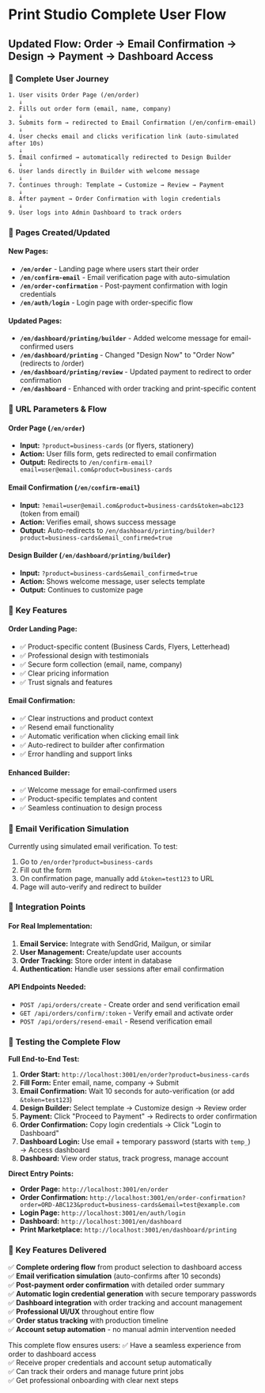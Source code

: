 # Print Studio Complete User Flow

## Updated Flow: Order → Email Confirmation → Design → Payment → Dashboard Access

### 🎯 **Complete User Journey**

```
1. User visits Order Page (/en/order)
   ↓
2. Fills out order form (email, name, company)
   ↓
3. Submits form → redirected to Email Confirmation (/en/confirm-email)
   ↓
4. User checks email and clicks verification link (auto-simulated after 10s)
   ↓
5. Email confirmed → automatically redirected to Design Builder
   ↓
6. User lands directly in Builder with welcome message
   ↓
7. Continues through: Template → Customize → Review → Payment
   ↓
8. After payment → Order Confirmation with login credentials
   ↓
9. User logs into Admin Dashboard to track orders
```

### 📄 **Pages Created/Updated**

#### **New Pages:**
- **`/en/order`** - Landing page where users start their order
- **`/en/confirm-email`** - Email verification page with auto-simulation
- **`/en/order-confirmation`** - Post-payment confirmation with login credentials
- **`/en/auth/login`** - Login page with order-specific flow

#### **Updated Pages:**
- **`/en/dashboard/printing/builder`** - Added welcome message for email-confirmed users
- **`/en/dashboard/printing`** - Changed "Design Now" to "Order Now" (redirects to /order)
- **`/en/dashboard/printing/review`** - Updated payment to redirect to order confirmation
- **`/en/dashboard`** - Enhanced with order tracking and print-specific content

### 🔗 **URL Parameters & Flow**

#### **Order Page** (`/en/order`)
- **Input:** `?product=business-cards` (or flyers, stationery)
- **Action:** User fills form, gets redirected to email confirmation
- **Output:** Redirects to `/en/confirm-email?email=user@email.com&product=business-cards`

#### **Email Confirmation** (`/en/confirm-email`)
- **Input:** `?email=user@email.com&product=business-cards&token=abc123` (token from email)
- **Action:** Verifies email, shows success message
- **Output:** Auto-redirects to `/en/dashboard/printing/builder?product=business-cards&email_confirmed=true`

#### **Design Builder** (`/en/dashboard/printing/builder`)
- **Input:** `?product=business-cards&email_confirmed=true`
- **Action:** Shows welcome message, user selects template
- **Output:** Continues to customize page

### 🎨 **Key Features**

#### **Order Landing Page:**
- ✅ Product-specific content (Business Cards, Flyers, Letterhead)
- ✅ Professional design with testimonials
- ✅ Secure form collection (email, name, company)
- ✅ Clear pricing information
- ✅ Trust signals and features

#### **Email Confirmation:**
- ✅ Clear instructions and product context
- ✅ Resend email functionality
- ✅ Automatic verification when clicking email link
- ✅ Auto-redirect to builder after confirmation
- ✅ Error handling and support links

#### **Enhanced Builder:**
- ✅ Welcome message for email-confirmed users  
- ✅ Product-specific templates and content
- ✅ Seamless continuation to design process

### 🔄 **Email Verification Simulation**

Currently using simulated email verification. To test:

1. Go to `/en/order?product=business-cards`
2. Fill out the form
3. On confirmation page, manually add `&token=test123` to URL
4. Page will auto-verify and redirect to builder

### 🚀 **Integration Points**

#### **For Real Implementation:**
1. **Email Service:** Integrate with SendGrid, Mailgun, or similar
2. **User Management:** Create/update user accounts
3. **Order Tracking:** Store order intent in database
4. **Authentication:** Handle user sessions after email confirmation

#### **API Endpoints Needed:**
- `POST /api/orders/create` - Create order and send verification email
- `GET /api/orders/confirm/:token` - Verify email and activate order
- `POST /api/orders/resend-email` - Resend verification email

### 🧪 **Testing the Complete Flow**

**Full End-to-End Test:**
1. **Order Start:** `http://localhost:3001/en/order?product=business-cards`
2. **Fill Form:** Enter email, name, company → Submit
3. **Email Confirmation:** Wait 10 seconds for auto-verification (or add `&token=test123`)
4. **Design Builder:** Select template → Customize design → Review order
5. **Payment:** Click "Proceed to Payment" → Redirects to order confirmation
6. **Order Confirmation:** Copy login credentials → Click "Login to Dashboard"
7. **Dashboard Login:** Use email + temporary password (starts with `temp_`) → Access dashboard
8. **Dashboard:** View order status, track progress, manage account

**Direct Entry Points:**
- **Order Page:** `http://localhost:3001/en/order`
- **Order Confirmation:** `http://localhost:3001/en/order-confirmation?order=ORD-ABC123&product=business-cards&email=test@example.com`
- **Login Page:** `http://localhost:3001/en/auth/login`
- **Dashboard:** `http://localhost:3001/en/dashboard`
- **Print Marketplace:** `http://localhost:3001/en/dashboard/printing`

### 🎯 **Key Features Delivered**

✅ **Complete ordering flow** from product selection to dashboard access  
✅ **Email verification simulation** (auto-confirms after 10 seconds)  
✅ **Post-payment order confirmation** with detailed order summary  
✅ **Automatic login credential generation** with secure temporary passwords  
✅ **Dashboard integration** with order tracking and account management  
✅ **Professional UI/UX** throughout entire flow  
✅ **Order status tracking** with production timeline  
✅ **Account setup automation** - no manual admin intervention needed  

This complete flow ensures users:
✅ Have a seamless experience from order to dashboard access  
✅ Receive proper credentials and account setup automatically  
✅ Can track their orders and manage future print jobs  
✅ Get professional onboarding with clear next steps